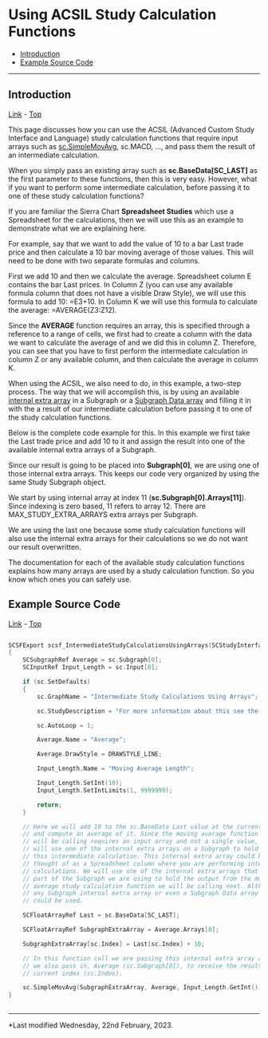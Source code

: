# Using ACSIL Study Calculation Functions

* [Introduction](#introduction)
* [Example Source Code](#example)

---

## Introduction

[Link](#introduction) - [Top](#top)

This page discusses how you can use the ACSIL (Advanced Custom Study Interface and Language) study calculation functions that require input arrays such as [sc.SimpleMovAvg](ACSIL_Members_Functions.md#scsimplemovavg), sc.MACD, ..., and pass them the result of an intermediate calculation.

When you simply pass an existing array such as **sc.BaseData[SC\_LAST]** as the first parameter to these functions, then this is very easy. However, what if you want to perform some intermediate calculation, before passing it to one of these study calculation functions?

If you are familiar the Sierra Chart **Spreadsheet Studies** which use a Spreadsheet for the calculations, then we will use this as an example to demonstrate what we are explaining here.

For example, say that we want to add the value of 10 to a bar Last trade price and then calculate a 10 bar moving average of those values. This will need to be done with two separate formulas and columns.

First we add 10 and then we calculate the average. Spreadsheet column E contains the bar Last prices. In Column Z (you can use any available formula column that does not have a visible Draw Style), we will use this formula to add 10: =E3+10. In Column K we will use this formula to calculate the average: =AVERAGE(Z3:Z12).

Since the **AVERAGE** function requires an array, this is specified through a reference to a range of cells, we first had to create a column with the data we want to calculate the average of and we did this in column Z. Therefore, you can see that you have to first perform the intermediate calculation in column Z or any available column, and then calculate the average in column K.

When using the ACSIL, we also need to do, in this example, a two-step process. The way that we will accomplish this, is by using an available [internal extra array](ACSIL_Members_scSubgraph.md#scsubgrapharrays) in a Subgraph or a [Subgraph Data array](ACSIL_Members_scSubgraph.md#scsubgraphdata) and filling it in with the a result of our intermediate calculation before passing it to one of the study calculation functions.

Below is the complete code example for this. In this example we first take the Last trade price and add 10 to it and assign the result into one of the available internal extra arrays of a Subgraph.

Since our result is going to be placed into **Subgraph[0]**, we are using one of those internal extra arrays. This keeps our code very organized by using the same Study Subgraph object.

We start by using internal array at index 11 (**sc.Subgraph[0].Arrays[11]**). Since indexing is zero based, 11 refers to array 12. There are MAX\_STUDY\_EXTRA\_ARRAYS extra arrays per Subgraph.

We are using the last one because some study calculation functions will also use the internal extra arrays for their calculations so we do not want our result overwritten.

The documentation for each of the available study calculation functions explains how many arrays are used by a study calculation function. So you know which ones you can safely use.

## Example Source Code

[Link](#example) - [Top](#top)

```cpp

SCSFExport scsf_IntermediateStudyCalculationsUsingArrays(SCStudyInterfaceRef sc)
{
    SCSubgraphRef Average = sc.Subgraph[0];
    SCInputRef Input_Length = sc.Input[0];

    if (sc.SetDefaults)
    {
        sc.GraphName = "Intermediate Study Calculations Using Arrays";

        sc.StudyDescription = "For more information about this see the Using ACSIL Study Calculation Functions documentation page.";

        sc.AutoLoop = 1;

        Average.Name = "Average";

        Average.DrawStyle = DRAWSTYLE_LINE;

        Input_Length.Name = "Moving Average Length";

        Input_Length.SetInt(10);
        Input_Length.SetIntLimits(1, 9999999);

        return;
    }

    // Here we will add 10 to the sc.BaseData Last value at the current index
    // and compute an average of it. Since the moving average function we
    // will be calling requires an input array and not a single value, we
    // will use one of the internal extra arrays on a Subgraph to hold 
    // this intermediate calculation. This internal extra array could be
    // thought of as a Spreadsheet column where you are performing intermediate
    // calculations. We will use one of the internal extra arrays that is
    // part of the Subgraph we are using to hold the output from the moving
    // average study calculation function we will be calling next. Although
    // any Subgraph internal extra array or even a Subgraph Data array
    // could be used.

    SCFloatArrayRef Last = sc.BaseData[SC_LAST];

    SCFloatArrayRef SubgraphExtraArray = Average.Arrays[0];

    SubgraphExtraArray[sc.Index] = Last[sc.Index] + 10;

    // In this function call we are passing this internal extra array and
    // we also pass in, Average (sc.Subgraph[0]), to receive the result at the 
    // current index (sc.Index).

    sc.SimpleMovAvg(SubgraphExtraArray, Average, Input_Length.GetInt());
}
    
```

---

\*Last modified Wednesday, 22nd February, 2023.
